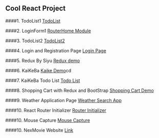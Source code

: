 ## Cool React Project

####1. TodoList1
[TodoList](https://github.com/540792740/2020InterviewPerpare/tree/master/src/React/todo-list-practive)

####2. LoginForm1
[RouterHome Module](https://github.com/540792740/2020InterviewPerpare/tree/master/src/React/react-demo01/src)

####3. TodoList2
[TodoList2](https://github.com/540792740/2020InterviewPerpare/tree/master/src/React/todo-list-jun26)

####4. Login and Registration Page
[Login Page](https://github.com/540792740/2020InterviewPerpare/tree/master/src/React/my-app)

####5. Redux By Siyu
[Redux demo](https://github.com/540792740/2020InterviewPerpare/tree/master/src/React/jun29-siyu)

####6. KaiKeBa 
[Kaike Demo]()cd

####7. KaiKeBa Todo List
[Todo List](https://github.com/540792740/2020InterviewPerpare/tree/master/src/React/kaiketodolist)

####8. Shopping Cart with Redux and BootStrap
[Shopping Cart Demo](https://github.com/540792740/2020InterviewPerpare/tree/master/src/React/kaikeredux/src)

####9. Weather Application Page
[Weather Search App](https://github.com/540792740/2020InterviewPerpare/tree/master/src/React/weather-react/src)

####10. React Router Initializer
[Router Initializer](https://github.com/540792740/2020InterviewPerpare/tree/master/src/React/content-project/src)

####10. Mouse Capture
[Mouse Capture](https://github.com/540792740/2020InterviewPerpare/tree/master/src/React/content-project/src/html)
 
####10. NexMovie Website
[Link](https://github.com/540792740/NexMovie)
